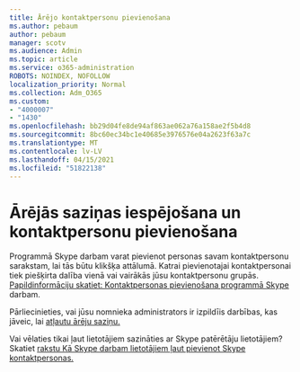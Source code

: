 ```yaml
---
title: Ārējo kontaktpersonu pievienošana
ms.author: pebaum
author: pebaum
manager: scotv
ms.audience: Admin
ms.topic: article
ms.service: o365-administration
ROBOTS: NOINDEX, NOFOLLOW
localization_priority: Normal
ms.collection: Adm_O365
ms.custom:
- "4000007"
- "1430"
ms.openlocfilehash: bb29d04fe8de94af863ae062a76a158ae2f5b4d8
ms.sourcegitcommit: 8bc60ec34bc1e40685e3976576e04a2623f63a7c
ms.translationtype: MT
ms.contentlocale: lv-LV
ms.lasthandoff: 04/15/2021
ms.locfileid: "51822138"
---
```

# <a name="enable-external-communications-and-add-contacts"></a>Ārējās saziņas iespējošana un kontaktpersonu pievienošana

Programmā Skype darbam varat pievienot personas savam kontaktpersonu sarakstam, lai tās būtu klikšķa attālumā. Katrai pievienotajai kontaktpersonai tiek piešķirta dalība vienā vai vairākās jūsu kontaktpersonu grupās. [Papildinformāciju skatiet: Kontaktpersonas pievienošana programmā Skype](https://support.office.com/article/add-a-contact-in-skype-for-business-89338023-2adf-4f5c-90b6-f8b6f72fadd1) darbam. 

Pārliecinieties, vai jūsu nomnieka administrators ir izpildīis darbības, kas jāveic, lai [atļautu ārēju saziņu.](https://docs.microsoft.com/skypeforbusiness/set-up-skype-for-business-online/allow-users-to-contact-external-skype-for-business-users)

Vai vēlaties tikai ļaut lietotājiem sazināties ar Skype patērētāju lietotājiem? Skatiet [rakstu Kā Skype darbam lietotājiem ļaut pievienot Skype kontaktpersonas.](https://docs.microsoft.com/skypeforbusiness/set-up-skype-for-business-online/let-skype-for-business-users-add-skype-contacts) 